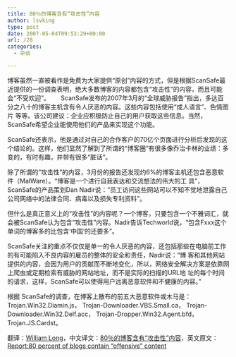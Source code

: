 ```yaml
---
title: 80％的博客含有“攻击性”内容
author: lsvking
type: post
date: 2007-05-04T09:53:29+00:00
url: /28
categories:
  - 杂谈

---
```

博客虽然一直被看作是免费为大家提供“原创”内容的方式，但是根据ScanSafe最近提供的一份调查表明，绝大多数博客的内容都包含“攻击性”的内容，而且可能会“不受欢迎”。　 　ScanSafe发布的2007年3月的“全球威胁报告”指出，多达百分之八十的博客主机含有令人厌恶的内容。这些内容包括使用“成人语言”、色情图片 等等。该公司建议：企业应积极防止自己的用户获取这些信息。当然，ScanSafe希望企业能使用他们的产品来实现这个功能。

ScanSafe还表示，他是通过对自己的合作客户的70亿个页面进行分析后发现的这个结论的。这样，他们显然了解到了所谓的“博客圈”有很多像乔治卡林的业绩：多变的，有时有趣，并带有很多“脏话”。

除了所谓的“攻击性”的内容，3月份的报告还发现约6%的博客主机还包含恶意软件（MalWare）。“博客是一个进行自我表达和交流想法的伟大的工 具”，ScanSafe的产品策划Dan Nadir说：“员工访问这些网站可以不知不觉地泄露自己公司网络中的法律合同、病毒以及损失专利资料”。

但什么是真正意义上的“攻击性”的内容呢？一个博客，只要包含一个不雅词汇，就会被ScanSafe认为包含“攻击性”内容。Nadir告诉Techworld说，“包含Fxxx这个单词的博客多的比包含‘中国’的还要多”。

ScanSafe关注的重点不仅仅是单一的令人厌恶的内容，还包括那些在电脑前工作的有可能陷入不良内容的雇员的整体的安全和责任，Nadir说：“博 客和其他网站提供的内容，会因为用户的贡献而不断地变化，所以，网络安全解决方案是依靠网上爬虫或定期检索有威胁的网站地址，而不是实际的扫描的URL地 址的每个时间的请求，这样，ScanSafe可以使得用户远离恶意软件和不健康的内容。”

根据 ScanSafe的调查，在博客上散布的前五大恶意软件或木马是：Trojan.Win32.Diamin.js， Trojan-Downloader.VBS.Small.ca， Trojan-Downloader.Win32.Delf.acc， Trojan-Dropper.Win32.Agent.bfd， Trojan.JS.Cardst。

翻译：<a href="http://www.williamlong.info/" target="_blank">William Long</a>，中文译文：<a href="http://www.williamlong.info/archives/876.html" target="_blank">80％的博客含有“攻击性”内容</a>，英文原文：<a href="http://arstechnica.com/news.ars/post/20070424-report-80-percent-of-blogs-contain-offensive-content.html" target="_blank">Report:80 percent of blogs contain &#8220;offensive&#8221; content</a>